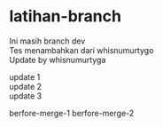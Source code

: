 # latihan-branch

Ini masih branch dev  
Tes menambahkan dari whisnumurtygo  
Update by whisnumurtyga  

update 1  
update 2  
update 3  

berfore-merge-1
berfore-merge-2
